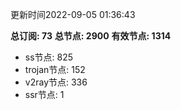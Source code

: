 更新时间2022-09-05 01:36:43

**总订阅: 73**
**总节点: 2900**
**有效节点: 1314**
- ss节点: 825
- trojan节点: 152
- v2ray节点: 336
- ssr节点: 1
